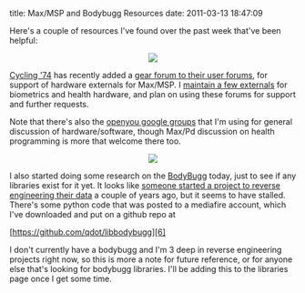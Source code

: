 title: Max/MSP and Bodybugg Resources
date: 2011-03-13 18:47:09 

Here's a couple of resources I've found over the past week that've
been helpful:

<CENTER><A HREF='http://www.cycling74.com/forums/forum.php?id=12'><IMG SRC='//images/2011-03-13-maxmsp-and-bodybugg-resources/max5.png' /></A></CENTER>

[Cycling '74][1] has recently added a
[gear forum to their user forums][2], for support of hardware
externals for Max/MSP. I [maintain a few externals][3] for biometrics
and health hardware, and plan on using these forums for support and
further requests.

Note that there's also the [openyou google groups][4] that I'm using
for general discussion of hardware/software, though Max/Pd discussion
on health programming is more that welcome there too.

<CENTER><A HREF='http://bodybugglinux.blogspot.com/'><IMG SRC='//images/2011-03-13-maxmsp-and-bodybugg-resources/bodybugg.jpg' /></A></CENTER>

I also started doing some research on the [BodyBugg][5] today, just to
see if any libraries exist for it yet. It looks like
[someone started a project to reverse engineering their data][4] a
couple of years ago, but it seems to have stalled. There's some python
code that was posted to a mediafire account, which I've downloaded and
put on a github repo at

[https://github.com/qdot/libbodybugg][6]

I don't currently have a bodybugg and I'm 3 deep in reverse
engineering projects right now, so this is more a note for future
reference, or for anyone else that's looking for bodybugg
libraries. I'll be adding this to the libraries page once I get some
time.

[1]: http://www.cycling74.com
[2]: http://www.cycling74.com/forums/forum.php?id=12
[3]: http://www.nonpolynomial.com/externals
[4]: http://bodybugglinux.blogspot.com/
[5]: http://www.bodybugg.com
[6]: http://www.github.com/qdot/libbodybugg
